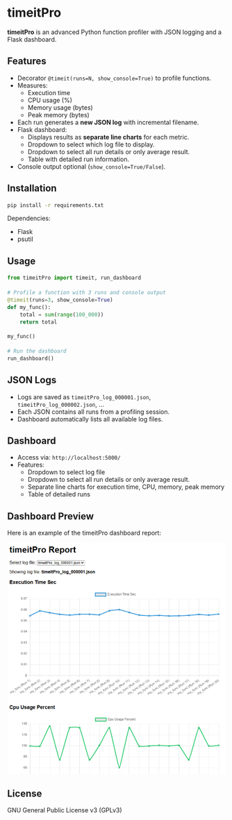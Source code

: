 # timeitPro

**timeitPro** is an advanced Python function profiler with JSON logging and a Flask dashboard.

## Features

- Decorator `@timeit(runs=N, show_console=True)` to profile functions.
- Measures:
  - Execution time
  - CPU usage (%)
  - Memory usage (bytes)
  - Peak memory (bytes)
- Each run generates a **new JSON log** with incremental filename.
- Flask dashboard:
  - Displays results as **separate line charts** for each metric.
  - Dropdown to select which log file to display.
  - Dropdown to select all run details or only average result.
  - Table with detailed run information.
- Console output optional (`show_console=True/False`).

## Installation

```bash
pip install -r requirements.txt
```

Dependencies:
- Flask
- psutil

## Usage

```python
from timeitPro import timeit, run_dashboard

# Profile a function with 3 runs and console output
@timeit(runs=3, show_console=True)
def my_func():
    total = sum(range(100_000))
    return total

my_func()

# Run the dashboard
run_dashboard()
```

## JSON Logs

- Logs are saved as `timeitPro_log_000001.json`, `timeitPro_log_000002.json`, ...
- Each JSON contains all runs from a profiling session.
- Dashboard automatically lists all available log files.

## Dashboard

- Access via: `http://localhost:5000/`
- Features:
  - Dropdown to select log file
  - Dropdown to select all run details or only average result.
  - Separate line charts for execution time, CPU, memory, peak memory
  - Table of detailed runs

## Dashboard Preview

Here is an example of the timeitPro dashboard report:

![Dashboard Report](https://github.com/farahbakhsh3/timeitPro/blob/main/Images/Report.png)

## License

GNU General Public License v3 (GPLv3)
